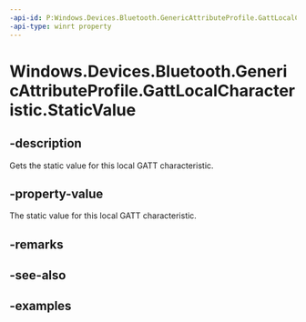 ```yaml
---
-api-id: P:Windows.Devices.Bluetooth.GenericAttributeProfile.GattLocalCharacteristic.StaticValue
-api-type: winrt property
---
```


<!-- Property syntax.
public IBuffer StaticValue { get; }
-->

# Windows.Devices.Bluetooth.GenericAttributeProfile.GattLocalCharacteristic.StaticValue

## -description
Gets the static value for this local GATT characteristic.

## -property-value
The static value for this local GATT characteristic.

## -remarks

## -see-also

## -examples

